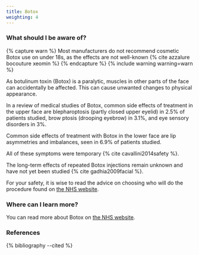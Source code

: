 ```yaml
---
title: Botox
weighting: 4
---
```


### What should I be aware of? 

{% capture warn %}
Most manufacturers do not recommend cosmetic Botox use on under 18s, as the effects are not well-known {% cite azzalure bocouture xeomin %} 
{% endcapture %}
{% include warning warning=warn %}

As botulinum toxin (Botox) is a paralytic, muscles in other parts of the face can accidentally be affected. This can cause unwanted changes to physical appearance.

In a review of medical studies of Botox, common side effects of treatment in the upper face are blepharoptosis (partly closed upper eyelid) in 2.5% of patients studied, brow ptosis (drooping eyebrow) in 3.1%, and eye sensory disorders in 3%.

Common side effects of treatment with Botox in the lower face are lip asymmetries and imbalances, seen in 6.9% of patients studied.

All of these symptoms were temporary {% cite cavallini2014safety %}.

The long-term effects of repeated Botox injections remain unknown and have not yet been studied {% cite gadhia2009facial %}.

For your safety, it is wise to read the advice on choosing who will do the procedure found on [the NHS website](https://www.nhs.uk/conditions/cosmetic-procedures/choosing-who-will-do-your-procedure/).

### Where can I learn more?

You can read more about Botox on [the NHS website](http://www.nhs.uk/Conditions/cosmetic-treatments-guide/Pages/botulinum-toxin-Botox-injections.aspx).

### References

{% bibliography --cited %}
